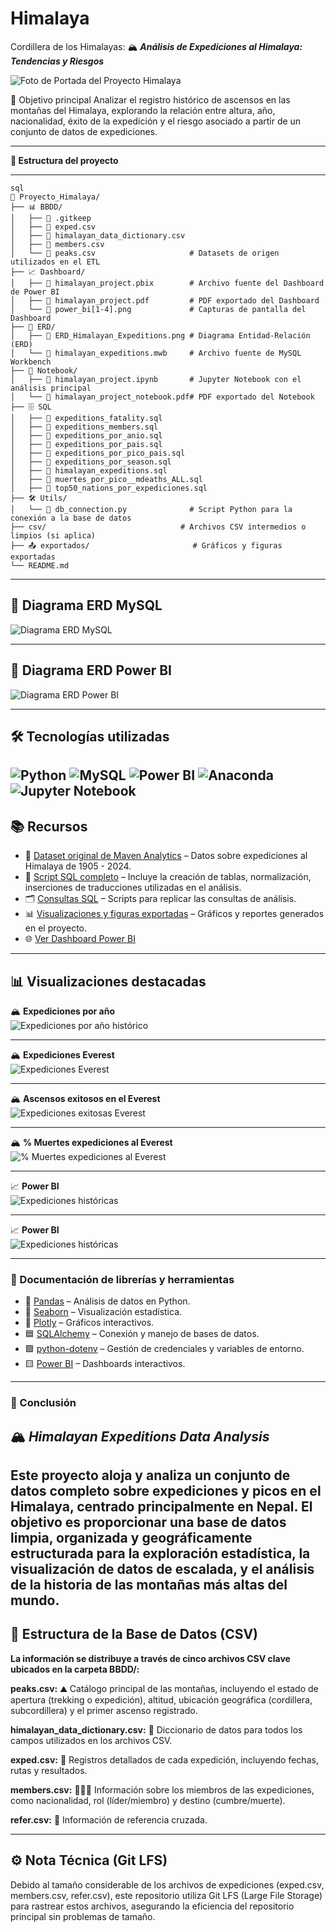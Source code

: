 # Himalaya
Cordillera de los Himalayas: 🏔️ ***Análisis de Expediciones al Himalaya: Tendencias y Riesgos***

![Foto de Portada del Proyecto Himalaya](exportados/portada.jpg)

🎯 Objetivo principal
Analizar el registro histórico de ascensos en las montañas del Himalaya, explorando la relación entre altura, año, nacionalidad, éxito de la expedición y el riesgo asociado a partir de un conjunto de datos de expediciones.

---

**📂 Estructura del proyecto**

---
```
sql
📂 Proyecto_Himalaya/
├── 📊 BBDD/ 
│   ├── 📄 .gitkeep
│   ├── 📄 exped.csv
│   ├── 📄 himalayan_data_dictionary.csv
│   ├── 📄 members.csv
│   └── 📄 peaks.csv                     # Datasets de origen utilizados en el ETL
├── 📈 Dashboard/ 
│   ├── 📄 himalayan_project.pbix        # Archivo fuente del Dashboard de Power BI
│   ├── 📄 himalayan_project.pdf         # PDF exportado del Dashboard
│   └── 📄 power_bi[1-4].png             # Capturas de pantalla del Dashboard
├── 🧩 ERD/ 
│   ├── 📐 ERD_Himalayan_Expeditions.png # Diagrama Entidad-Relación (ERD)
│   └── 📄 himalayan_expeditions.mwb     # Archivo fuente de MySQL Workbench
├── 📓 Notebook/ 
│   ├── 📒 himalayan_project.ipynb       # Jupyter Notebook con el análisis principal
│   └── 📄 himalayan_project_notebook.pdf# PDF exportado del Notebook
├── 🗄️ SQL
│   ├── 📄 expeditions_fatality.sql
│   ├── 📄 expeditions_members.sql
│   ├── 📄 expeditions_por_anio.sql
│   ├── 📄 expeditions_por_pais.sql
│   ├── 📄 expeditions_por_pico_pais.sql
│   ├── 📄 expeditions_por_season.sql
│   ├── 📄 himalayan_expeditions.sql
│   ├── 📄 muertes_por_pico__mdeaths_ALL.sql
│   ├── 📄 top50_nations_por_expediciones.sql
├── 🛠️ Utils/ 
│   └── 📄 db_connection.py              # Script Python para la conexión a la base de datos
├── csv/                              # Archivos CSV intermedios o limpios (si aplica)
├── 📤 exportados/                       # Gráficos y figuras exportadas
└── README.md

```
---

## 📐 Diagrama ERD MySQL

![Diagrama ERD MySQL](ERD/ERD_Himalayan_Expeditions.png)

---

## 📐 Diagrama ERD Power BI

![Diagrama ERD Power BI](Dashboard/ERD_Power_BI.png)

---
## **🛠️ Tecnologías utilizadas**  

![Python](https://img.shields.io/badge/Python-3776AB?style=for-the-badge&logo=python&logoColor=white)
![MySQL](https://img.shields.io/badge/MySQL-005C84?style=for-the-badge&logo=mysql&logoColor=white)
![Power BI](https://img.shields.io/badge/Power_BI-F2C811?style=for-the-badge&logo=powerbi&logoColor=black)
![Anaconda](https://img.shields.io/badge/Anaconda-44A833?style=for-the-badge&logo=anaconda&logoColor=white)
![Jupyter Notebook](https://img.shields.io/badge/Jupyter_Notebook-F37626?style=for-the-badge&logo=jupyter&logoColor=white)
---

## **📚 Recursos**

- 📂 [Dataset original de Maven Analytics](https://mavenanalytics.io/data-playground/himalayan-expeditions) – Datos sobre expediciones al Himalaya de 1905 - 2024.  
- 💾 [Script SQL completo](SQL/himalayan_expeditions.sql) – Incluye la creación de tablas, normalización, inserciones de traducciones utilizadas en el análisis.
- 🗂️ [Consultas SQL](./sql/) – Scripts para replicar las consultas de análisis.  
- 📊 [Visualizaciones y figuras exportadas](./exportados/) – Gráficos y reportes generados en el proyecto.
- 🌐 [Ver Dashboard Power BI](https://app.powerbi.com/links/UJvvlN6tTB?ctid=58e889c2-cfaf-48cf-8649-705898b60c6c&pbi_source=linkShare)

---

 ## 📊 **Visualizaciones destacadas**

 🏔️ **Expediciones por año**  
![Expediciones por año histórico](./exportados/expeditions_por_anio_vertical.png)

---
 🏔️ **Expediciones Everest**  
![Expediciones Everest](./exportados/mapa_everest_exped.png)

---
 🏔️ **Ascensos exitosos en el Everest**  
![Expediciones exitosas Everest](./exportados/exitos_exitos_Everest_1950-2025.png)

---
 🏔️ **% Muertes expediciones al Everest**  
![% Muertes expediciones al Everest](./exportados/members_Everest_por_nacion.png)

---

 📈 **Power BI**  
![Expediciones históricas](./Dashboard/power_bi2.png)

---
 📈 **Power BI**  
![Expediciones históricas](./Dashboard/power_bi4.png)

---
### **📖 Documentación de librerías y herramientas**
- 📘 [Pandas](https://pandas.pydata.org/docs/) – Análisis de datos en Python.  
- 📗 [Seaborn](https://seaborn.pydata.org/) – Visualización estadística.  
- 📙 [Plotly](https://plotly.com/python/) – Gráficos interactivos.  
- 🟦 [SQLAlchemy](https://docs.sqlalchemy.org/) – Conexión y manejo de bases de datos.  
- 🟩 [python-dotenv](https://saurabh-kumar.com/python-dotenv/) – Gestión de credenciales y variables de entorno.  
- 🟨 [Power BI](https://learn.microsoft.com/es-es/power-bi/) – Dashboards interactivos.

---

### **📌 Conclusión**

🏔️ ***Himalayan Expeditions Data Analysis***
---
Este proyecto aloja y analiza un conjunto de datos completo sobre expediciones y picos en el Himalaya, centrado principalmente en Nepal. El objetivo es proporcionar una base de datos limpia, organizada y geográficamente estructurada para la exploración estadística, la visualización de datos de escalada, y el análisis de la historia de las montañas más altas del mundo.
---

💾 Estructura de la Base de Datos (CSV)
---
**La información se distribuye a través de cinco archivos CSV clave ubicados en la carpeta BBDD/:**

**peaks.csv:** ⛰️ Catálogo principal de las montañas, incluyendo el estado de apertura (trekking o expedición), altitud, ubicación geográfica (cordillera, subcordillera) y el primer ascenso registrado.

**himalayan_data_dictionary.csv:** 📖 Diccionario de datos para todos los campos utilizados en los archivos CSV.

**exped.csv:** 📅 Registros detallados de cada expedición, incluyendo fechas, rutas y resultados.

**members.csv:** 🧑‍🤝‍🧑 Información sobre los miembros de las expediciones, como nacionalidad, rol (líder/miembro) y destino (cumbre/muerte).

**refer.csv:** 🔗 Información de referencia cruzada.

---
**⚙️ Nota Técnica (Git LFS)**
---
Debido al tamaño considerable de los archivos de expediciones (exped.csv, members.csv, refer.csv), este repositorio utiliza Git LFS (Large File Storage) para rastrear estos archivos, asegurando la eficiencia del repositorio principal sin problemas de tamaño.
